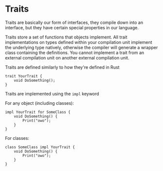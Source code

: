 # Traits

Traits are basically our form of interfaces,
they compile down into an interface,
but they have certain special properties in our language.

Traits store a set of functions that objects implement.
All trait implementations on types defined within your compilation unit implement the underlying type natively,
otherwise the compiler will generate a wrapper class containing the definitions.
You cannot implement a trait from an external compilation unit on another external compilation unit.

Traits are defined similarly to how they're defined in Rust

```
trait YourTrait {
    void DoSomething();
}
```

Traits are implemented using the `impl` keyword

For any object (including classes):

```
impl YourTrait for SomeClass {
    void DoSomething() {
        Print("owo");
    }
}
```

For classes:

```
class SomeClass impl YourTrait {
    void DoSomething() {
        Print("owo");
    }
}
```
